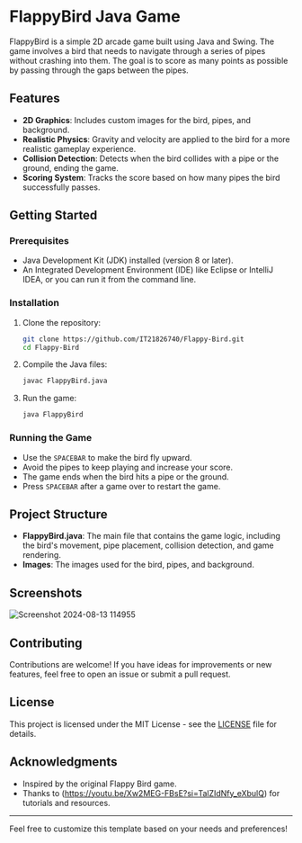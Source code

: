 # FlappyBird Java Game

FlappyBird is a simple 2D arcade game built using Java and Swing. The game involves a bird that needs to navigate through a series of pipes without crashing into them. The goal is to score as many points as possible by passing through the gaps between the pipes.

## Features

- **2D Graphics**: Includes custom images for the bird, pipes, and background.
- **Realistic Physics**: Gravity and velocity are applied to the bird for a more realistic gameplay experience.
- **Collision Detection**: Detects when the bird collides with a pipe or the ground, ending the game.
- **Scoring System**: Tracks the score based on how many pipes the bird successfully passes.

## Getting Started

### Prerequisites

- Java Development Kit (JDK) installed (version 8 or later).
- An Integrated Development Environment (IDE) like Eclipse or IntelliJ IDEA, or you can run it from the command line.

### Installation

1. Clone the repository:

   ```bash
   git clone https://github.com/IT21826740/Flappy-Bird.git
   cd Flappy-Bird
   ```

2. Compile the Java files:

   ```bash
   javac FlappyBird.java
   ```

3. Run the game:

   ```bash
   java FlappyBird
   ```

### Running the Game

- Use the `SPACEBAR` to make the bird fly upward.
- Avoid the pipes to keep playing and increase your score.
- The game ends when the bird hits a pipe or the ground.
- Press `SPACEBAR` after a game over to restart the game.

## Project Structure

- **FlappyBird.java**: The main file that contains the game logic, including the bird's movement, pipe placement, collision detection, and game rendering.
- **Images**: The images used for the bird, pipes, and background.

## Screenshots

![Screenshot 2024-08-13 114955](https://github.com/user-attachments/assets/5d661b03-a3e5-4807-9e31-ea62d9537b94)


## Contributing

Contributions are welcome! If you have ideas for improvements or new features, feel free to open an issue or submit a pull request.

## License

This project is licensed under the MIT License - see the [LICENSE](LICENSE) file for details.

## Acknowledgments

- Inspired by the original Flappy Bird game.
- Thanks to (https://youtu.be/Xw2MEG-FBsE?si=TalZIdNfy_eXbulQ) for tutorials and resources.

---

Feel free to customize this template based on your needs and preferences!
